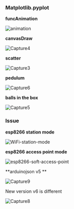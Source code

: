 ### Matplotlib.pyplot 

**funcAnimation**

![animation](https://user-images.githubusercontent.com/73679364/132607573-66dde2a6-506d-4805-9842-7320bfe1fe93.gif)

**canvasDraw**

![Capture4](https://user-images.githubusercontent.com/73679364/132607533-6b6d90d3-74a7-4f82-a9ae-087d4b7374c9.PNG)

**scatter**

![Capture3](https://user-images.githubusercontent.com/73679364/132607504-efba5774-dc86-49fd-ba7b-4c9214f3e9a8.PNG)

**pedulum**

![Capture6](https://user-images.githubusercontent.com/73679364/132607438-5f3f0ba0-4d31-4244-8fcc-d43d6c1549c8.PNG)

**balls in the box**

![Capture5](https://user-images.githubusercontent.com/73679364/132607485-73df70d1-d5a2-496a-b49e-53e4bb276399.PNG)

### Issue

**esp8266 station mode**

![WiFi-station-mode](https://user-images.githubusercontent.com/73679364/132606903-388e1004-23da-4a5c-a557-bbc410c4444e.png)

**esp8266 access point mode**

![esp8266-soft-access-point](https://user-images.githubusercontent.com/73679364/132606958-8b8784b7-3754-4035-a7ed-dd7bc5eaa420.png)

**arduinojson v5 **

![Capture9](https://user-images.githubusercontent.com/73679364/132607301-0ecf7a19-ec8a-4841-bb41-2e221b84fd3a.PNG)

New version v6 is different

![Capture8](https://user-images.githubusercontent.com/73679364/132607167-62b8eba0-bb7a-43eb-8969-c3deef82fb2a.PNG)
